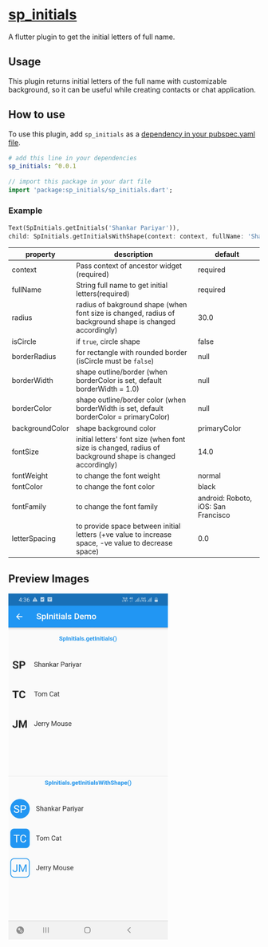 # [sp_initials](https://pub.dev/packages/sp_initials)

A flutter plugin to get the initial letters of full name.

## Usage

This plugin returns initial letters of the full name with customizable background, so it can be useful while creating contacts or chat application.

## How to use

To use this plugin, add `sp_initials` as a [dependency in your pubspec.yaml file](https://flutter.io/platform-plugins/).

``` yaml
# add this line in your dependencies
sp_initials: ^0.0.1
```

``` dart
// import this package in your dart file
import 'package:sp_initials/sp_initials.dart';
```

### Example

``` dart
Text(SpInitials.getInitials('Shankar Pariyar')),
child: SpInitials.getInitialsWithShape(context: context, fullName: 'Shankar Pariyar'),
```

| property        | description                                                        | default    |
| --------------- | ------------------------------------------------------------------ |------------|
| context         | Pass context of ancestor widget (required)                         |required    |
| fullName        | String full name to get initial letters(required)                  |required    |
| radius          | radius of bakground shape (when font size is changed, radius of background shape is changed accordingly)                                                                           |30.0        |
| isCircle        | if `true`, circle shape                                            |false       |
| borderRadius    | for rectangle with rounded border (isCircle must be `false`)       |null        |
| borderWidth     | shape outline/border (when borderColor is set, default borderWidth = 1.0) |null        |
| borderColor     | shape outline/border color (when borderWidth is set, default borderColor = primaryColor)                                                                          |null        |
| backgroundColor | shape background color                                             |primaryColor|
| fontSize        | initial letters' font size (when font size is changed, radius of background shape is changed accordingly)                                                                           |14.0        |
| fontWeight      | to change the font weight                                          |normal      |
| fontColor       | to change the font color                                           |black       |
| fontFamily      | to change the font family                                          |android: Roboto, iOS: San Francisco|
| letterSpacing   | to provide space between initial letters (+ve value to increase space, -ve value to decrease space)                                                                                 |0.0         |

## Preview Images

<img src="https://github.com/shankar-pariyar/SpInitials/blob/master/screenshots/sp_01.jpg" width="320px" />